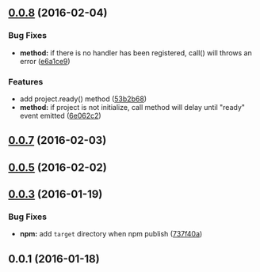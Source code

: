 <a name="0.0.8"></a>
## [0.0.8](https://github.com/leizongmin/node-project-core/compare/v0.0.7...v0.0.8) (2016-02-04)


### Bug Fixes

* **method:** if there is no handler has been registered, call() will throws an error ([e6a1ce9](https://github.com/leizongmin/node-project-core/commit/e6a1ce9))

### Features

* add project.ready() method ([53b2b68](https://github.com/leizongmin/node-project-core/commit/53b2b68))
* **method:** if project is not initialize, call method will delay until "ready" event emitted ([6e062c2](https://github.com/leizongmin/node-project-core/commit/6e062c2))



<a name="0.0.7"></a>
## [0.0.7](https://github.com/leizongmin/node-project-core/compare/v0.0.5...v0.0.7) (2016-02-03)




<a name="0.0.5"></a>
## [0.0.5](https://github.com/leizongmin/node-project-core/compare/v0.0.3...v0.0.5) (2016-02-02)




<a name="0.0.3"></a>
## [0.0.3](https://github.com/leizongmin/node-project-core/compare/v0.0.1...v0.0.3) (2016-01-19)


### Bug Fixes

* **npm:** add `target` directory when npm publish ([737f40a](https://github.com/leizongmin/node-project-core/commit/737f40a))



<a name="0.0.1"></a>
## 0.0.1 (2016-01-18)




